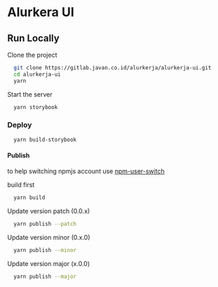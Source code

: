 # Alurkera UI

## Run Locally

Clone the project

```bash
  git clone https://gitlab.javan.co.id/alurkerja/alurkerja-ui.git
  cd alurkerja-ui
  yarn
```

Start the server

```bash
  yarn storybook
```

### Deploy

```bash
  yarn build-storybook
```

#### Publish

to help switching npmjs account use [npm-user-switch](https://github.com/perry-mitchell/npm-user-switch)

build first

```bash
  yarn build
```

Update version patch (0.0.x)

```bash
  yarn publish --patch
```

Update version minor (0.x.0)

```bash
  yarn publish --minor
```

Update version major (x.0.0)

```bash
  yarn publish --major
```
